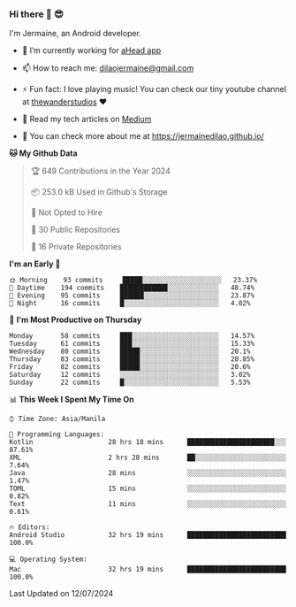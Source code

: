 ### Hi there 👋 😎
I'm Jermaine, an Android developer.

- 🔭 I’m currently working for [aHead app](https://www.ahead-app.com/)

- 📫 How to reach me: dilaojermaine@gmail.com

- ⚡ Fun fact: I love playing music! You can check our tiny youtube channel at [thewanderstudios](https://www.youtube.com/thewanderstudios) ♥️

- 📖 Read my tech articles on [Medium](https://jermainedilao.medium.com/)

- 👀 You can check more about me at https://jermainedilao.github.io/

<!--
**jermainedilao/jermainedilao** is a ✨ _special_ ✨ repository because its `README.md` (this file) appears on your GitHub profile.

Here are some ideas to get you started:

- 🔭 I’m currently working on ...
- 🌱 I’m currently learning ...
- 👯 I’m looking to collaborate on ...
- 🤔 I’m looking for help with ...
- 💬 Ask me about ...
- 📫 How to reach me: ...
- 😄 Pronouns: ...
- ⚡ Fun fact: ...
-->

<!--START_SECTION:waka-->
**🐱 My Github Data** 

> 🏆 649 Contributions in the Year 2024
 > 
> 📦 253.0 kB Used in Github's Storage 
 > 
> 🚫 Not Opted to Hire
 > 
> 📜 30 Public Repositories 
 > 
> 🔑 16 Private Repositories  
 > 
**I'm an Early 🐤** 

```text
🌞 Morning    93 commits     █████░░░░░░░░░░░░░░░░░░░░   23.37% 
🌆 Daytime    194 commits    ████████████░░░░░░░░░░░░░   48.74% 
🌃 Evening    95 commits     ██████░░░░░░░░░░░░░░░░░░░   23.87% 
🌙 Night      16 commits     █░░░░░░░░░░░░░░░░░░░░░░░░   4.02%

```
📅 **I'm Most Productive on Thursday** 

```text
Monday       58 commits     ███░░░░░░░░░░░░░░░░░░░░░░   14.57% 
Tuesday      61 commits     ███░░░░░░░░░░░░░░░░░░░░░░   15.33% 
Wednesday    80 commits     █████░░░░░░░░░░░░░░░░░░░░   20.1% 
Thursday     83 commits     █████░░░░░░░░░░░░░░░░░░░░   20.85% 
Friday       82 commits     █████░░░░░░░░░░░░░░░░░░░░   20.6% 
Saturday     12 commits     ░░░░░░░░░░░░░░░░░░░░░░░░░   3.02% 
Sunday       22 commits     █░░░░░░░░░░░░░░░░░░░░░░░░   5.53%

```


📊 **This Week I Spent My Time On** 

```text
⌚︎ Time Zone: Asia/Manila

💬 Programming Languages: 
Kotlin                   28 hrs 18 mins      ██████████████████████░░░   87.61% 
XML                      2 hrs 28 mins       ██░░░░░░░░░░░░░░░░░░░░░░░   7.64% 
Java                     28 mins             ░░░░░░░░░░░░░░░░░░░░░░░░░   1.47% 
TOML                     15 mins             ░░░░░░░░░░░░░░░░░░░░░░░░░   0.82% 
Text                     11 mins             ░░░░░░░░░░░░░░░░░░░░░░░░░   0.61%

🔥 Editors: 
Android Studio           32 hrs 19 mins      █████████████████████████   100.0%

💻 Operating System: 
Mac                      32 hrs 19 mins      █████████████████████████   100.0%

```


 Last Updated on 12/07/2024
<!--END_SECTION:waka-->
